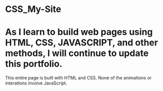 # CSS_My-Site

# As I learn to build web pages using HTML, CSS, JAVASCRIPT, and other methods, I will continue to update this portfolio.

This entire page is built with HTML and CSS. None of the animations or interations involve JavaScript.
